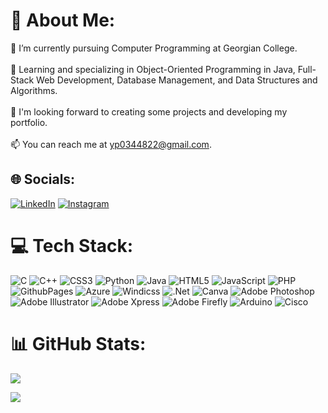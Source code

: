 # 💫 About Me:
🔭 I’m currently pursuing Computer Programming at Georgian College.<br><br>🌱 Learning and specializing in Object-Oriented Programming in Java, Full-Stack Web Development, Database Management, and Data Structures and Algorithms.<br><br>🤝 I'm looking forward to creating some projects and developing my portfolio.<br><br>📫 You can reach me at yp0344822@gmail.com.

## 🌐 Socials:
[![LinkedIn](https://img.shields.io/badge/LinkedIn-%230077B5.svg?logo=linkedin&logoColor=white)](https://linkedin.com/in/https://www.linkedin.com/public-profile/settings?trk=d_flagship3_profile_self_view_public_profile) 
[![Instagram](https://img.shields.io/badge/Instagram-%23E4405F.svg?logo=instagram&logoColor=white)](https://www.instagram.com/yashh.patel._)

# 💻 Tech Stack:
![C](https://img.shields.io/badge/c-%2300599C.svg?style=for-the-badge&logo=c&logoColor=white) ![C++](https://img.shields.io/badge/c++-%2300599C.svg?style=for-the-badge&logo=c%2B%2B&logoColor=white) ![CSS3](https://img.shields.io/badge/css3-%231572B6.svg?style=for-the-badge&logo=css3&logoColor=white) ![Python](https://img.shields.io/badge/python-3670A0?style=for-the-badge&logo=python&logoColor=ffdd54) ![Java](https://img.shields.io/badge/java-%23ED8B00.svg?style=for-the-badge&logo=openjdk&logoColor=white) ![HTML5](https://img.shields.io/badge/html5-%23E34F26.svg?style=for-the-badge&logo=html5&logoColor=white) ![JavaScript](https://img.shields.io/badge/javascript-%23323330.svg?style=for-the-badge&logo=javascript&logoColor=%23F7DF1E) ![PHP](https://img.shields.io/badge/php-%23777BB4.svg?style=for-the-badge&logo=php&logoColor=white) ![GithubPages](https://img.shields.io/badge/github%20pages-121013?style=for-the-badge&logo=github&logoColor=white) ![Azure](https://img.shields.io/badge/azure-%230072C6.svg?style=for-the-badge&logo=microsoftazure&logoColor=white) ![Windicss](https://img.shields.io/badge/windicss-48B0F1.svg?style=for-the-badge&logo=windi-css&logoColor=white) ![.Net](https://img.shields.io/badge/.NET-5C2D91?style=for-the-badge&logo=.net&logoColor=white) ![Canva](https://img.shields.io/badge/Canva-%2300C4CC.svg?style=for-the-badge&logo=Canva&logoColor=white) ![Adobe Photoshop](https://img.shields.io/badge/Adobe%20Photoshop-31A8FF.svg?style=for-the-badge&logo=adobephotoshop&logoColor=white) ![Adobe Illustrator](https://img.shields.io/badge/Adobe%20Illustrator-FF9A00.svg?style=for-the-badge&logo=adobeillustrator&logoColor=white) ![Adobe Xpress](https://img.shields.io/badge/Adobe%20Xpress-FF6F61.svg?style=for-the-badge&logo=adobexd&logoColor=white) ![Adobe Firefly](https://img.shields.io/badge/Adobe%20Firefly-FF6F00.svg?style=for-the-badge&logo=adobefirefly&logoColor=white) ![Arduino](https://img.shields.io/badge/-Arduino-00979D?style=for-the-badge&logo=Arduino&logoColor=white) ![Cisco](https://img.shields.io/badge/cisco-%23049fd9.svg?style=for-the-badge&logo=cisco&logoColor=black)

# 📊 GitHub Stats:
![](https://github-readme-stats.vercel.app/api/top-langs/?username=Yashh-patel&theme=dark&hide_border=false&include_all_commits=false&count_private=false&layout=compact)

[![](https://visitcount.itsvg.in/api?id=200583043&icon=2&color=10)](https://visitcount.itsvg.in)
